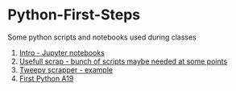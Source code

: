 # Python-First-Steps

Some python scripts and notebooks used during classes

1. [Intro - Jupyter notebooks](Python-Introduction-Jupyter-notebooks/)
2. [Usefull scrap - bunch of scripts maybe needed at some points](Python-usefull-various/)
3. [Tweepy scrapper - example](Python-Tweepy-scrapper-multiclassification/)
4. [First Python A19](Python-first/)

